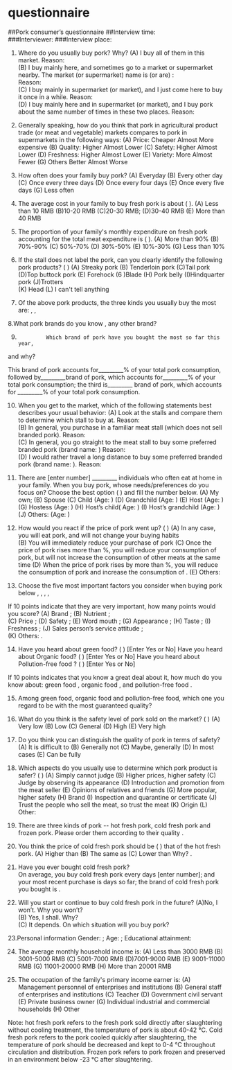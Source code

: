 # questionnaire
##Pork consumer’s questionnaire
##Interview time:                            
###Interviewer:
###Interview place:
1. Where do you usually buy pork? Why?
(A) I buy all of them in this market.
Reason:                                   
(B) I buy mainly here, and sometimes go to a market or supermarket nearby.
The market (or supermarket) name is (or are) :                          
Reason:                                    
(C) I buy mainly in                   supermarket (or market), and I just come here to buy it once in a while.
Reason:                               
(D) I buy mainly here and in                   supermarket (or market), and I buy pork about the same number of times in these two places.
Reason:                                

2. Generally speaking, how do you think that pork in agricultural product trade (or meat and vegetable) markets compares to pork in supermarkets in the following ways:
(A) Price:             Cheaper        Almost        More expensive
(B) Quality:           Higher         Almost        Lower
(C) Safety:            Higher         Almost        Lower
(D) Freshness:         Higher         Almost        Lower
(E) Variety:           More          Almost        Fewer 
(G) Others            Better         Almost        Worse

3. How often does your family buy pork?
(A) Everyday   (B) Every other day  (C) Once every three days (D) Once every four days  (E) Once every five days  (G) Less often 

4. The average cost in your family to buy fresh pork is about (        ).
(A) Less than 10 RMB  (B)10-20 RMB  (C)20-30 RMB;  (D)30-40 RMB (E) More than 40 RMB

5. The proportion of your family's monthly expenditure on fresh pork accounting for the total meat expenditure is (         ).
(A) More than 90% (B) 70%-90% (C) 50%-70% (D) 30%-50% (E) 10%-30% (G) Less than 10%

6. If the stall does not label the pork, can you clearly identify the following pork products? (           )
(A) Streaky pork    (B) Tenderloin pork   (C)Tail pork   (D)Top buttock pork   (E) Forehock
(6 )Blade      (H) Pork belly    (I)Hindquarter pork   (J)Trotters  
(K) Head   (L) I can't tell anything

7. Of the above pork products, the three kinds you usually buy the most are:      ,        ,       

8.What pork brands do you know       , any other brand?                

9.              Which brand of pork have you bought the most so far this year, 
and why?                                                                       

This brand of pork accounts for_________% of your total pork consumption, followed by_________brand of pork, which accounts for_________% of your total pork consumption; the third is_________ brand of pork, which accounts for _________% of your total pork consumption.

10. When you get to the market, which of the following statements best describes your usual behavior: 
(A) Look at the stalls and compare them to determine which stall to buy at. 
Reason:                                                                            
(B) In general, you purchase in a familiar meat stall (which does not sell branded pork).
Reason:                                                                           
(C) In general, you go straight to the meat stall to buy some preferred branded pork (brand name:             )
 Reason:                                                                          
(D) I would rather travel a long distance to buy some preferred branded pork (brand name:                  ).
Reason:                                                                          

11. There are [enter number] _________ individuals who often eat at home in your family. 
When you buy pork, whose needs/preferences do you focus on? Choose the best option (     ) and fill the number below.
(A) My own;
(B) Spouse
(C) Child (Age:     )
(D) Grandchild (Age:     )
(E) Host (Age:    )
(G) Hostess (Age:    )
(H) Host’s child( Age:    )
(I) Host’s grandchild (Age:    ) 
(J) Others:                  (Age:    )

12. How would you react if the price of pork went up? (     )
(A) In any case, you will eat pork, and will not change your buying habits      
(B) You will immediately reduce your purchase of pork
(C) Once the price of pork rises more than    %, you will reduce your consumption of pork, but will not increase the consumption of other meats at the same time
(D) When the price of pork rises by more than    %, you will reduce the consumption of pork and increase the consumption of          .
(E) Others:

13. Choose the five most important factors you consider when buying pork below          ,          ,          ,         ,           

If 10 points indicate that they are very important, how many points would you score? 
(A) Brand       ;  (B) Nutrient        ;  
(C) Price       ;   (D) Safety       ;
(E) Word mouth        ;  (G) Appearance       ; 
(H) Taste        ;   (I) Freshness        ;
(J) Sales person’s service attitude       ;      
(K) Others:               .

14. Have you heard about green food? (      ) [Enter Yes or No]
Have you heard about Organic food? (      ) [Enter Yes or No]
Have you heard about Pollution-free food ? (      ) [Enter Yes or No]

If 10 points indicates that you know a great deal about it, how much do you know about: 
green food       , organic food       , and pollution-free food       .

15. Among green food, organic food and pollution-free food, which one you regard to be with the most guaranteed quality?              

16. What do you think is the safety level of pork sold on the market? (     )
(A) Very low (B) Low (C) General (D) High (E) Very high

17. Do you think you can distinguish the quality of pork in terms of safety?
(A) It is difficult to (B) Generally not (C) Maybe, generally (D) In most cases (E) Can be fully

18. Which aspects do you usually use to determine which pork product is safer? (           )
(A) Simply cannot judge
(B) Higher prices, higher safety 
(C) Judge by observing its appearance 
(D) Introduction and promotion from the meat seller 
(E) Opinions of relatives and friends 
(G) More popular, higher safety 
(H) Brand 
(I) Inspection and quarantine or certificate 
(J) Trust the people who sell the meat, so trust the meat 
(K) Origin 
(L) Other:                                  

19. There are three kinds of pork -- hot fresh pork, cold fresh pork and frozen pork. Please order them according to their quality                         .

20. You think the price of cold fresh pork should be (     ) that of the hot fresh pork.
 (A) Higher than  (B) The same as  (C) Lower than
Why?                                                                                                                                                            .

21. Have you ever bought cold fresh pork?           
On average, you buy cold fresh pork every       days [enter number]; 
and your most recent purchase is         days so far; 
the brand of cold fresh pork you bought is               .

22. Will you start or continue to buy cold fresh pork in the future?
(A)No, I won’t.
Why you won’t?                                                                             
(B) Yes, I shall. 
Why?                                                                                     
(C) It depends. 
On which situation will you buy pork?                                                           

23.Personal information
 Gender:         ; Age:         ; Educational attainment:                 

24. The average monthly household income is: 
(A) Less than 3000 RMB  (B) 3001-5000 RMB     (C) 5001-7000 RMB  (D)7001-9000 RMB 
(E) 9001-11000 RMB    (G) 11001-20000 RMB   (H) More than 20001 RMB

25. The occupation of the family's primary income earner is:
(A) Management personnel of enterprises and institutions 
(B) General staff of enterprises and institutions
(C) Teacher
(D) Government civil servant
(E) Private business owner
(G) Individual industrial and commercial households 
(H) Other

Note: hot fresh pork refers to the fresh pork sold directly after slaughtering without cooling treatment, the temperature of pork is about 40-42 ℃. Cold fresh pork refers to the pork cooled quickly after slaughtering, the temperature of pork should be decreased and kept to 0-4 ℃ throughout circulation and distribution. Frozen pork refers to pork frozen and preserved in an environment below -23 ℃ after slaughtering.
